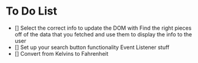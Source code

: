 # To Do List
- [] Select the correct info to update the DOM with
        Find the right pieces off of the data that you fetched
        and use them to display the info to the user
- [] Set up your search button functionality
        Event Listener stuff
- [] Convert from Kelvins to Fahrenheit